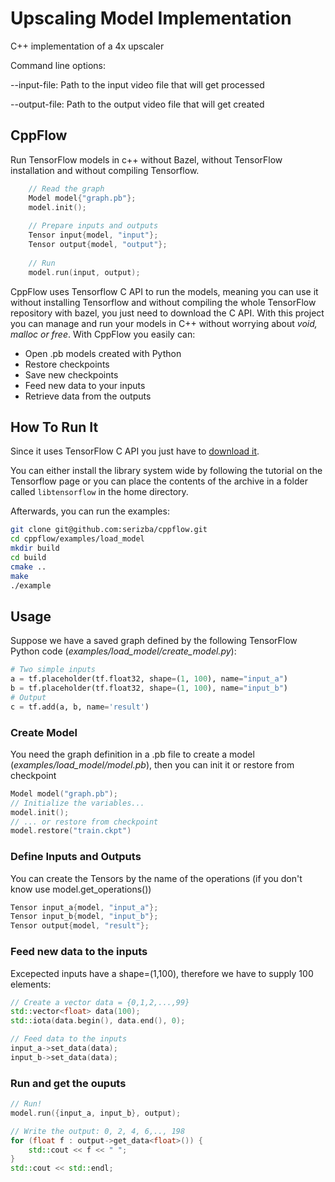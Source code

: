 # Upscaling Model Implementation

C++ implementation of a 4x upscaler

Command line options:

--input-file: Path to the input video file that will get processed

--output-file: Path to the output video file that will get created

## CppFlow
Run TensorFlow models in c++ without Bazel, without TensorFlow installation and without compiling Tensorflow.

```c++
    // Read the graph
    Model model{"graph.pb"};
    model.init();
    
    // Prepare inputs and outputs
    Tensor input{model, "input"};
    Tensor output{model, "output"};
    
    // Run
    model.run(input, output);
```

CppFlow uses Tensorflow C API to run the models, meaning you can use it without installing Tensorflow and without compiling the whole TensorFlow repository with bazel, you just need to download the C API. With this project you can manage and run your models in C++ without worrying about _void, malloc or free_. With CppFlow you easily can:

  - Open .pb models created with Python
  - Restore checkpoints
  - Save new checkpoints
  - Feed new data to your inputs
  - Retrieve data from the outputs
  


## How To Run It

Since it uses TensorFlow C API you just have to [download it](https://www.tensorflow.org/install/lang_c).  

You can either install the library system wide by following the tutorial on the Tensorflow page or you can place the contents of the archive
in a folder called `libtensorflow` in the home directory.

Afterwards, you can run the examples:

```sh
git clone git@github.com:serizba/cppflow.git
cd cppflow/examples/load_model
mkdir build
cd build
cmake ..
make
./example
```

## Usage
Suppose we have a saved graph defined by the following TensorFlow Python code (*examples/load_model/create_model.py*):
```Python
# Two simple inputs
a = tf.placeholder(tf.float32, shape=(1, 100), name="input_a")
b = tf.placeholder(tf.float32, shape=(1, 100), name="input_b")
# Output
c = tf.add(a, b, name='result')
```
### Create Model
You need the graph definition in a .pb file to create a model (*examples/load_model/model.pb*), then you can init it or restore from checkpoint
```c++
Model model("graph.pb");
// Initialize the variables...
model.init();
// ... or restore from checkpoint
model.restore("train.ckpt")
```
### Define Inputs and Outputs
You can create the Tensors by the name of the operations (if you don't know use model.get_operations())
```c++
Tensor input_a{model, "input_a"};
Tensor input_b{model, "input_b"};
Tensor output{model, "result"};
```
### Feed new data to the inputs
Excepected inputs have a shape=(1,100), therefore we have to supply 100 elements:
```c++
// Create a vector data = {0,1,2,...,99}
std::vector<float> data(100);
std::iota(data.begin(), data.end(), 0);

// Feed data to the inputs
input_a->set_data(data);
input_b->set_data(data);
```
### Run and get the ouputs
```c++
// Run!
model.run({input_a, input_b}, output);

// Write the output: 0, 2, 4, 6,.., 198
for (float f : output->get_data<float>()) {
    std::cout << f << " ";
}
std::cout << std::endl;
```
